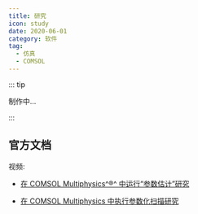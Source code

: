 ```yaml
---
title: 研究
icon: study
date: 2020-06-01
category: 软件
tag:
  - 仿真
  - COMSOL
---
```


::: tip

制作中...

:::

## 官方文档

视频:

- [在 COMSOL Multiphysics^®^ 中运行“参数估计”研究](https://cn.comsol.com/video/performing-a-parameter-estimation-study-in-comsol-multiphysics)

- [在 COMSOL Multiphysics 中执行参数化扫描研究](https://cn.comsol.com/video/performing-parametric-sweep-study-comsol-multiphysics)
